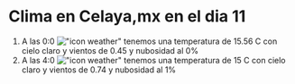# Clima en Celaya,mx en el dia 11

1. A las 0:0 !["icon weather"](http://openweathermap.org/img/w/01n.png) tenemos una temperatura de 15.56 C con cielo claro y  vientos de 0.45 y nubosidad al 0%
1. A las 4:0 !["icon weather"](http://openweathermap.org/img/w/01n.png) tenemos una temperatura de 15 C con cielo claro y  vientos de 0.74 y nubosidad al 1%
